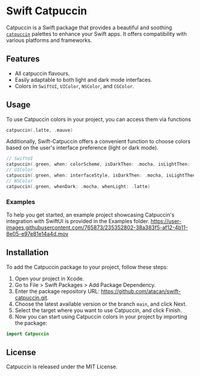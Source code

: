# Swift Catpuccin

Catpuccin is a Swift package that provides a beautiful and soothing [`catpuccin`](https://github.com/catppuccin) palettes to enhance your Swift apps. It offers compatibility with various platforms and frameworks.

## Features

- All catpuccin flavours.
- Easily adaptable to both light and dark mode interfaces.
- Colors in `SwiftUI`, `UIColor`, `NSColor`, and `CGColor`.

## Usage

To use Catpuccin colors in your project, you can access them via functions

```swift
catpuccin(.latte, .mauve)
```

Additionally, Swift-Catpuccin offers a convenient function to choose colors based on the user's interface preference (light or dark mode).

```swift
// SwiftUI
catpuccin(.green, when: colorScheme, isDarkThen: .mocha, isLightThen: .latte)
// UIColor
catpuccin(.green, when: interfaceStyle, isDarkThen: .mocha, isLightThen: .latte)
// NSColor
catpuccin(.green, whenDark: .mocha, whenLight: .latte)

```

### Examples

To help you get started, an example project showcasing Catpuccin's integration with SwiftUI is provided in the Examples folder.
https://user-images.githubusercontent.com/765873/235352802-38a383f5-af12-4b11-8e05-e97e81e14a4d.mov

## Installation

To add the Catpuccin package to your project, follow these steps:

1. Open your project in Xcode.
1. Go to File > Swift Packages > Add Package Dependency.
1. Enter the package repository URL: https://github.com/atacan/swift-catpuccin.git.
1. Choose the latest available version or the branch `main`, and click Next.
1. Select the target where you want to use Catpuccin, and click Finish.
1. Now you can start using Catpuccin colors in your project by importing the package:

```swift
import Catpuccin
```

## License

Catpuccin is released under the MIT License.
